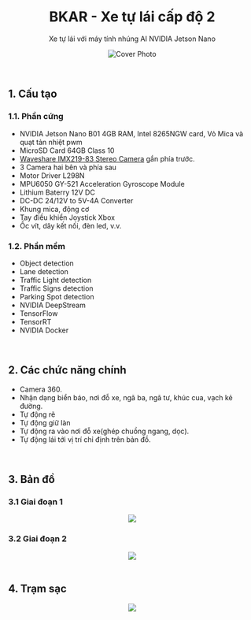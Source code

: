 <div  align="center">
<h1><b>BKAR - Xe tự lái cấp độ 2</b></h1>
<p>Xe tự lái với máy tính nhúng AI NVIDIA Jetson Nano</p>

![Cover Photo](images/gif/cover.gif)
</div>

<br>
<h2><b>1. Cấu tạo</b></h2>
<h3><b>1.1. Phần cứng</b></h3>
<ul>
<li>NVIDIA Jetson Nano B01 4GB RAM, Intel 8265NGW card, Vỏ Mica và quạt tản nhiệt pwm</li>
<li>MicroSD Card 64GB Class 10</li>
<li><a href="https://www.waveshare.com/imx219-83-stereo-camera.htm">Waveshare IMX219-83 Stereo Camera</a> gắn phía trước.</li>
<li>3 Camera hai bên và phía sau</li>
<li>Motor Driver L298N</li>
<li>MPU6050 GY-521 Acceleration Gyroscope Module</li>
<li>Lithium Baterry 12V DC</li>
<li>DC-DC 24/12V to 5V-4A Converter</li>
<li>Khung mica, động cơ</li>
<li>Tay điều khiển Joystick Xbox</li>
<li>Ốc vít, dây kết nối, đèn led, v.v.</li>
</ul>
<h3><b>1.2. Phần mềm</b></h3>
<ul>
<li>Object detection</li>
<li>Lane detection</li>
<li>Traffic Light detection</li>
<li>Traffic Signs detection</li>
<li>Parking Spot detection</li>
<li>NVIDIA DeepStream</li>
<li>TensorFlow</li>
<li>TensorRT</li>
<li>NVIDIA Docker</li>
</ul>

<br>
<h2><b>2. Các chức năng chính</b></h2>
<ul>
<li>Camera 360.</li>
<li>Nhận dạng biển báo, nơi đỗ xe, ngã ba, ngã tư, khúc cua, vạch kẻ đường.</li>
<li>Tự động rẽ</li>
<li>Tự động giữ làn</li>
<li>Tự động ra vào nơi đỗ xe(ghép chuồng ngang, dọc).</li>
<li>Tự động lái tới vị trí chỉ định trên bản đồ.</li>
</ul>

<br>
<h2><b>3. Bản đồ</b></h2>
<h3><b>3.1 Giai đoạn 1</b></h3>
<div align="center">
    <image src="./images/Map2.jpg">
</div>
<h3><b>3.2 Giai đoạn 2</b></h3>
<div align="center">
    <image src="./images/Map.jpg">
</div>

<br>
<h2><b>4. Trạm sạc</b></h2>
<div align="center">
    <image src="./images/ChargingStation.jpg">
</div>
